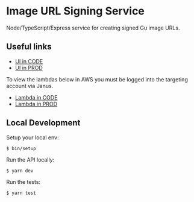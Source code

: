 # Image URL Signing Service

Node/TypeScript/Express service for creating signed Gu image URLs.

## Useful links
- [UI in CODE](https://image-url-signing-service.code.dev-gutools.co.uk/)
- [UI in PROD](https://image-url-signing-service.gutools.co.uk/)

To view the lambdas below in AWS you must be logged into the targeting account via Janus.

- [Lambda in CODE](https://eu-west-1.console.aws.amazon.com/lambda/home?region=eu-west-1#/functions/image-url-signing-service-CODE)
- [Lambda in PROD](https://eu-west-1.console.aws.amazon.com/lambda/home?region=eu-west-1#/functions/image-url-signing-service-PROD)

## Local Development

Setup your local env:

```
$ bin/setup
```

Run the API locally:

```
$ yarn dev
```

Run the tests:

```
$ yarn test
```
